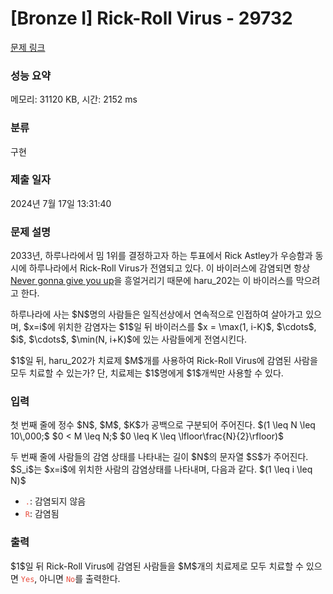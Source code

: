 # [Bronze I] Rick-Roll Virus - 29732 

[문제 링크](https://www.acmicpc.net/problem/29732) 

### 성능 요약

메모리: 31120 KB, 시간: 2152 ms

### 분류

구현

### 제출 일자

2024년 7월 17일 13:31:40

### 문제 설명

<p>2033년, 하루나라에서 밈 1위를 결정하고자 하는 투표에서 Rick Astley가 우승함과 동시에 하루나라에서 Rick-Roll Virus가 전염되고 있다. 이 바이러스에 감염되면 항상 <a href="https://www.youtube.com/watch?v=dQw4w9WgXcQ">Never gonna give you up</a>을 흥얼거리기 때문에 haru_202는 이 바이러스를 막으려고 한다.</p>

<p>하루나라에 사는 $N$명의 사람들은 일직선상에서 연속적으로 인접하여 살아가고 있으며, $x=i$에 위치한 감염자는 $1$일 뒤 바이러스를 $x = \max(1, i-K)$, $\cdots$, $i$, $\cdots$, $\min(N, i+K)$에 있는 사람들에게 전염시킨다.</p>

<p>$1$일 뒤, haru_202가 치료제 $M$개를 사용하여 Rick-Roll Virus에 감염된 사람을 모두 치료할 수 있는가? 단, 치료제는 $1$명에게 $1$개씩만 사용할 수 있다.</p>

### 입력 

 <p>첫 번째 줄에 정수 $N$, $M$, $K$가 공백으로 구분되어 주어진다. $(1 \leq N \leq 10\,000;$ $0 < M \leq N;$ $0 \leq K \leq \lfloor\frac{N}{2}\rfloor)$</p>

<p>두 번째 줄에 사람들의 감염 상태를 나타내는 길이 $N$의 문자열 $S$가 주어진다. $S_i$는 $x=i$에 위치한 사람의 감염상태를 나타내며, 다음과 같다. $(1 \leq i \leq N)$</p>

<ul>
	<li><code><span style="color:#e74c3c;">.</span></code>: 감염되지 않음</li>
	<li><span style="color:#e74c3c;"><code>R</code></span>: 감염됨</li>
</ul>

### 출력 

 <p>$1$일 뒤 Rick-Roll Virus에 감염된 사람들을 $M$개의 치료제로 모두 치료할 수 있으면 <span style="color:#e74c3c;"><code>Yes</code></span>, 아니면 <span style="color:#e74c3c;"><code>No</code></span>를 출력한다.</p>

